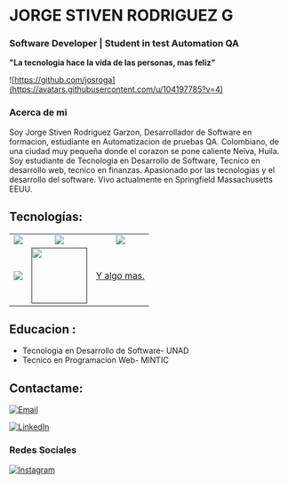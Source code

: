 #  JORGE STIVEN RODRIGUEZ G 
### Software Developer | Student in test Automation QA 
**"La tecnologia hace la vida de las personas, mas feliz"**

![https://github.com/josroga](https://avatars.githubusercontent.com/u/104197785?v=4)


### Acerca de mi
Soy Jorge Stiven Rodriguez Garzon, Desarrollador de Software en formacion, estudiante en Automatizacion de pruebas QA.
Colombiano, de una ciudad muy pequeña donde el corazon se pone caliente Neiva, Huila. 
Soy estudiante de Tecnologia en Desarrollo de Software, Tecnico en desarrollo web, tecnico en finanzas.
Apasionado por las tecnologias y el desarrollo del software.
Vivo actualmente en Springfield Massachusetts EEUU.


>
## Tecnologías:


<table style="width:100%">
<tr>
<td>
<a= hef="">
<center><img src="https://cdn-icons-png.flaticon.com/128/919/919827.png">
</a>
</td>
<td>
<a= hef="">
<center><img text-aling src="https://cdn-icons-png.flaticon.com/128/5968/5968242.png">
</a>
</td>
<td>
<a= hef="">
<center><img src="https://cdn-icons-png.flaticon.com/128/5968/5968282.png">
</a>
</td>
</tr>
<tr>
<td>
<a href="">
<center><img src="https://cdn-icons-png.flaticon.com/128/5968/5968292.png">
</a>
</td>
<td>
<a href="">
<center><img src="https://upload.wikimedia.org/wikipedia/commons/thumb/2/29/Postgresql_elephant.svg/1985px-Postgresql_elephant.svg.png"width = 100 >
</a>
</td>
<td>
<a href="">
Y algo mas.
</a>
</td>
</tr>
</table>



## Educacion :

* Tecnologia en Desarrollo de Software- UNAD
* Tecnico en Programacion Web- MINTIC


## Contactame:


[![Email](https://img.shields.io/badge/josroga1@gmail.com-email_personal-D14836?style=for-the-badge&logo=gmail&logoColor=white&labelColor=101010)](mailto:josroga1@gmail.com.com)

[![LinkedIn](https://img.shields.io/badge/LinkedIn-Jorge_Stiven_Rodriguez_Garzon-0077B5?style=for-the-badge&logo=linkedin&logoColor=white&labelColor=101010)](https://[www.linkedin.com/in/braismoure](https://www.linkedin.com/in/jorge-stiven-rodriguez/))

### Redes Sociales
[![Instagram](https://img.shields.io/badge/Instagram-@jorgestrodriguez-E4405F?style=for-the-badge&logo=instagram&logoColor=white&labelColor=101010)](https://www.instagram.com/jorgestrodriguez/?hl=es)
